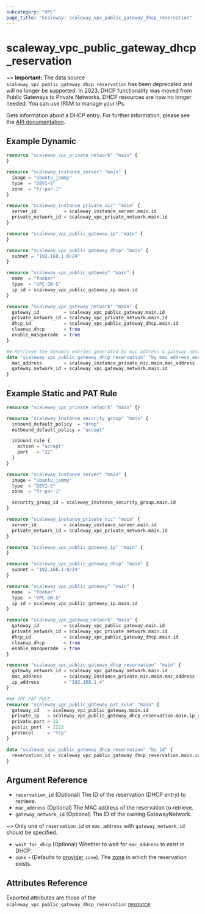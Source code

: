 ```yaml
---
subcategory: "VPC"
page_title: "Scaleway: scaleway_vpc_public_gateway_dhcp_reservation"
---
```


# scaleway_vpc_public_gateway_dhcp_reservation

~> **Important:**  The data source `scaleway_vpc_public_gateway_dhcp_reservation` has been deprecated and will no longer be supported. 
In 2023, DHCP functionality was moved from Public Gateways to Private Networks, DHCP resources are now no longer needed.
You can use IPAM to manage your IPs.

Gets information about a DHCP entry. For further information, please see the
[API documentation](https://www.scaleway.com/en/developers/api/public-gateway/#path-dhcp-entries-list-dhcp-entries).

## Example Dynamic

```terraform
resource "scaleway_vpc_private_network" "main" {
}

resource "scaleway_instance_server" "main" {
  image = "ubuntu_jammy"
  type  = "DEV1-S"
  zone  = "fr-par-1"
}

resource "scaleway_instance_private_nic" "main" {
  server_id          = scaleway_instance_server.main.id
  private_network_id = scaleway_vpc_private_network.main.id
}

resource "scaleway_vpc_public_gateway_ip" "main" {
}

resource "scaleway_vpc_public_gateway_dhcp" "main" {
  subnet = "192.168.1.0/24"
}

resource "scaleway_vpc_public_gateway" "main" {
  name  = "foobar"
  type  = "VPC-GW-S"
  ip_id = scaleway_vpc_public_gateway_ip.main.id
}

resource "scaleway_vpc_gateway_network" "main" {
  gateway_id         = scaleway_vpc_public_gateway.main.id
  private_network_id = scaleway_vpc_private_network.main.id
  dhcp_id            = scaleway_vpc_public_gateway_dhcp.main.id
  cleanup_dhcp       = true
  enable_masquerade  = true
}

## Retrieve the dynamic entries generated by mac address & gateway network
data "scaleway_vpc_public_gateway_dhcp_reservation" "by_mac_address_and_gw_network" {
  mac_address        = scaleway_instance_private_nic.main.mac_address
  gateway_network_id = scaleway_vpc_gateway_network.main.id
}
```

## Example Static and PAT Rule

```terraform
resource "scaleway_vpc_private_network" "main" {}

resource "scaleway_instance_security_group" "main" {
  inbound_default_policy  = "drop"
  outbound_default_policy = "accept"

  inbound_rule {
    action = "accept"
    port   = "22"
  }
}

resource "scaleway_instance_server" "main" {
  image = "ubuntu_jammy"
  type  = "DEV1-S"
  zone  = "fr-par-1"

  security_group_id = scaleway_instance_security_group.main.id
}

resource "scaleway_instance_private_nic" "main" {
  server_id          = scaleway_instance_server.main.id
  private_network_id = scaleway_vpc_private_network.main.id
}

resource "scaleway_vpc_public_gateway_ip" "main" {
}

resource "scaleway_vpc_public_gateway_dhcp" "main" {
  subnet = "192.168.1.0/24"
}

resource "scaleway_vpc_public_gateway" "main" {
  name  = "foobar"
  type  = "VPC-GW-S"
  ip_id = scaleway_vpc_public_gateway_ip.main.id
}

resource "scaleway_vpc_gateway_network" "main" {
  gateway_id         = scaleway_vpc_public_gateway.main.id
  private_network_id = scaleway_vpc_private_network.main.id
  dhcp_id            = scaleway_vpc_public_gateway_dhcp.main.id
  cleanup_dhcp       = true
  enable_masquerade  = true
}

resource "scaleway_vpc_public_gateway_dhcp_reservation" "main" {
  gateway_network_id = scaleway_vpc_gateway_network.main.id
  mac_address        = scaleway_instance_private_nic.main.mac_address
  ip_address         = "192.168.1.4"
}

### VPC PAT RULE
resource "scaleway_vpc_public_gateway_pat_rule" "main" {
  gateway_id   = scaleway_vpc_public_gateway.main.id
  private_ip   = scaleway_vpc_public_gateway_dhcp_reservation.main.ip_address
  private_port = 22
  public_port  = 2222
  protocol     = "tcp"
}

data "scaleway_vpc_public_gateway_dhcp_reservation" "by_id" {
  reservation_id = scaleway_vpc_public_gateway_dhcp_reservation.main.id
}
```

## Argument Reference

- `reservation_id`  (Optional) The ID of the reservation (DHCP entry) to retrieve.
- `mac_address`  (Optional) The MAC address of the reservation to retrieve.
- `gateway_network_id` (Optional) The ID of the owning GatewayNetwork.

~> Only one of `reservation_id` or `mac_address` with `gateway_network_id` should be specified.

- `wait_for_dhcp` (Optional) Whether to wait for `mac_address` to exist in DHCP.
- `zone` - (Defaults to [provider](../index.md#zone) `zone`). The [zone](../guides/regions_and_zones.md#zones) in which the reservation exists.

## Attributes Reference

Exported attributes are those of the `scaleway_vpc_public_gateway_dhcp_reservation` [resource](../resources/vpc_public_gateway_dhcp_reservation.md)

